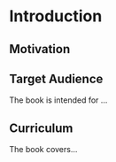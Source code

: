 


# Introduction


## Motivation


## Target Audience  

The book is intended for ...

## Curriculum  

The book covers...

